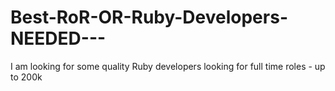 Best-RoR-OR-Ruby-Developers-NEEDED---
=====================================

I am looking for some quality Ruby developers looking for full time roles - up to 200k
